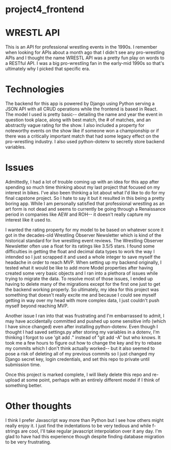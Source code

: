 # project4_frontend
# WRESTL API

This is an API for professional wrestling events in the 1990s. I remember when looking for APIs about a month ago that I didn't see any pro-wrestling APIs and I thought the name WRESTL API was a pretty fun play on words to a RESTful API. I was a big pro-wrestling fan in the early-mid 1990s so that's ultimately why I picked that specific era.

# Technologies

The backend for this app is powered by Django using Python serving a JSON API with all CRUD operations while the frontend is based in React. The model I used is pretty basic-- detailing the name and year the event in question took place, along with best match, the # of matches, and an abstractly vague rating for the show. I also included a property for noteworthy events on the show like if someone won a championship or if there was a critically important match that had some legacy effect on the pro-wrestling industry. I also used python-dotenv to secretly store backend variables.

# Issues

Admittedly, I had a lot of trouble coming up with an idea for this app after spending so much time thinking about my last project that focused on my interest in bikes. I've also been thinking a lot about what I'd like to do for my final capstone project. So I hate to say it but it resulted in this being a pretty boring app. While I am personally satisfied that professional wrestling as an art form is not dead and seems to currently be going through a Renaissance period in companies like AEW and ROH-- it doesn't really capture my interest like it used to.

I wanted the rating property for my model to be based on whatever score it got in the decades-old Wrestling Observer Newsletter which is kind of the historical standard for live wrestling event reviews. The Wrestling Observer Newsletter often use a float for its ratings like 3.5/5 stars. I found some difficulties in getting the float and decimal data types to work the way I intended so I just scrapped it and used a whole integer to save myself the headache in order to reach MVP. When setting up my backend originally, I tested what it would be like to add more Model properties after having created some very basic objects and I ran into a plethora of issues while trying to migrate the data. To resolve most of those issues, I ended up having to delete many of the migrations except for the first one just to get the backend working properly. So ultimately, my idea for this project was something that doesn't really excite me and because I could see myself getting in way over my head with more complex data, I just couldn't push myself beyond reaching MVP.

Another issue I ran into that was frustrating and I'm embarrassed to admit, I may have accidentally committed and pushed up some sensitive info (which I have since changed) even after installing python-dotenv. Even though I thought I had saved settings.py after storing my variables in a dotenv, I'm thinking I forgot to use 'git add ." instead of "git add -A" but who knows. It took me a few hours to figure out how to change the key and try to rebase my commits which I don't think actually worked-- but it also seemed to pose a risk of deleting all of my previous commits so I just changed my Django secret key, login credentials, and set this repo to private until submission time.

Once this project is marked complete, I will likely delete this repo and re-upload at some point, perhaps with an entirely different model if I think of something better.

# Other thoughts
I think I prefer Javascript way more than Python but I see how others might really enjoy it. I just find the indentations to be very tedious and while f-strings are cool, I'll take regular javascript interpolation over it any day. I'm glad to have had this experience though despite finding database migration to be very frustrating.